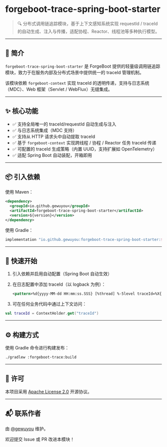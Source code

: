 # forgeboot-trace-spring-boot-starter

> 🔍 分布式调用链追踪模块，基于上下文感知系统实现 requestId / traceId 的自动生成、注入与传播，适配协程、Reactor、线程池等多种执行模型。

---

## 🧩 简介

`forgeboot-trace-spring-boot-starter` 是 ForgeBoot 提供的轻量级调用链追踪模块，致力于在服务内部及分布式场景中提供统一的 traceId 管理机制。

该模块依赖 `forgeboot-context` 实现 traceId 的透明传递，支持与日志系统（MDC）、Web 框架（Servlet / WebFlux）无缝集成。

---

## ✨ 核心功能

- ✅ 支持全局唯一的 traceId/requestId 自动生成与注入
- ✅ 与日志系统集成（MDC 支持）
- ✅ 支持从 HTTP 请求头中自动提取 traceId
- ✅ 基于 `forgeboot-context` 实现跨线程 / 协程 / Reactor 任务 traceId 传递
- ✅ 可配置的 traceId 生成策略（内置 UUID，支持扩展如 OpenTelemetry）
- ✅ 适配 Spring Boot 自动装配，开箱即用

---

## 📦 引入依赖

使用 Maven：

```xml
<dependency>
  <groupId>io.github.gewuyou</groupId>
  <artifactId>forgeboot-trace-spring-boot-starter</artifactId>
  <version>${version}</version>
</dependency>
```

使用 Gradle：

```groovy
implementation "io.github.gewuyou:forgeboot-trace-spring-boot-starter:${version}"
```

---

## 🚀 快速开始

1. 引入依赖并启用自动配置（Spring Boot 自动生效）

2. 在日志配置中添加 traceId（以 logback 为例）：

    ```xml
    <pattern>%d{yyyy-MM-dd HH:mm:ss.SSS} [%thread] %-5level traceId=%X{traceId} %logger{36} - %msg%n</pattern>
    ```

3. 可在任何业务代码中通过上下文访问：

```kotlin
val traceId = ContextHolder.get("traceId")
```

---

## ⚙️ 构建方式

使用 Gradle 命令进行构建发布：

```bash
./gradlew :forgeboot-trace:build
```

---

## 📄 许可

本项目采用 [Apache License 2.0](https://www.apache.org/licenses/LICENSE-2.0) 开源协议。

---

## 📬 联系作者

由 [@gewuyou](https://github.com/gewuyou) 维护。

欢迎提交 Issue 或 PR 改进本模块！
